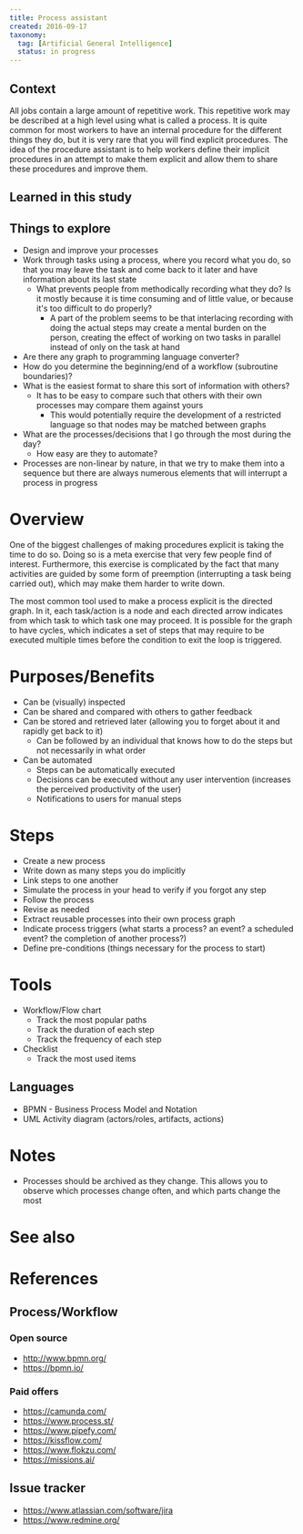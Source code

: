 ```yaml
---
title: Process assistant
created: 2016-09-17
taxonomy:
  tag: [Artificial General Intelligence]
  status: in progress
---
```


## Context
All jobs contain a large amount of repetitive work. This repetitive work may be described at a high level using what is called a process. It is quite common for most workers to have an internal procedure for the different things they do, but it is very rare that you will find explicit procedures. The idea of the procedure assistant is to help workers define their implicit procedures in an attempt to make them explicit and allow them to share these procedures and improve them.

## Learned in this study

## Things to explore
* Design and improve your processes
* Work through tasks using a process, where you record what you do, so that you may leave the task and come back to it later and have information about its last state
	* What prevents people from methodically recording what they do? Is it mostly because it is time consuming and of little value, or because it's too difficult to do properly?
		* A part of the problem seems to be that interlacing recording with doing the actual steps may create a mental burden on the person, creating the effect of working on two tasks in parallel instead of only on the task at hand
* Are there any graph to programming language converter?
* How do you determine the beginning/end of a workflow (subroutine boundaries)?
* What is the easiest format to share this sort of information with others?
	* It has to be easy to compare such that others with their own processes may compare them against yours
		* This would potentially require the development of a restricted language so that nodes may be matched between graphs
* What are the processes/decisions that I go through the most during the day?
	* How easy are they to automate?
* Processes are non-linear by nature, in that we try to make them into a sequence but there are always numerous elements that will interrupt a process in progress

# Overview
One of the biggest challenges of making procedures explicit is taking the time to do so. Doing so is a meta exercise that very few people find of interest. Furthermore, this exercise is complicated by the fact that many activities are guided by some form of preemption (interrupting a task being carried out), which may make them harder to write down.

The most common tool used to make a process explicit is the directed graph. In it, each task/action is a node and each directed arrow indicates from which task to which task one may proceed. It is possible for the graph to have cycles, which indicates a set of steps that may require to be executed multiple times before the condition to exit the loop is triggered.

# Purposes/Benefits
* Can be (visually) inspected
* Can be shared and compared with others to gather feedback
* Can be stored and retrieved later (allowing you to forget about it and rapidly get back to it)
	* Can be followed by an individual that knows how to do the steps but not necessarily in what order
* Can be automated
	* Steps can be automatically executed
	* Decisions can be executed without any user intervention (increases the perceived productivity of the user)
	* Notifications to users for manual steps

# Steps
* Create a new process
* Write down as many steps you do implicitly
* Link steps to one another
* Simulate the process in your head to verify if you forgot any step
* Follow the process
* Revise as needed
* Extract reusable processes into their own process graph
* Indicate process triggers (what starts a process? an event? a scheduled event? the completion of another process?)
* Define pre-conditions (things necessary for the process to start)

# Tools
* Workflow/Flow chart
	* Track the most popular paths
	* Track the duration of each step
	* Track the frequency of each step
* Checklist
	* Track the most used items

## Languages
* BPMN - Business Process Model and Notation
* UML Activity diagram (actors/roles, artifacts, actions)

# Notes
* Processes should be archived as they change. This allows you to observe which processes change often, and which parts change the most

# See also

# References
## Process/Workflow
### Open source
* http://www.bpmn.org/
* https://bpmn.io/

### Paid offers
* https://camunda.com/
* https://www.process.st/
* https://www.pipefy.com/
* https://kissflow.com/
* https://www.flokzu.com/
* https://missions.ai/

## Issue tracker
* https://www.atlassian.com/software/jira
* https://www.redmine.org/

